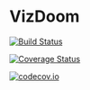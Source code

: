 # VizDoom

[![Build Status](https://travis-ci.org/JuliaReinforcementLearning/VizDoom.jl.svg?branch=master)](https://travis-ci.org/JuliaReinforcementLearning/VizDoom.jl)

[![Coverage Status](https://coveralls.io/repos/JuliaReinforcementLearning/VizDoom.jl/badge.svg?branch=master&service=github)](https://coveralls.io/github/JuliaReinforcementLearning/VizDoom.jl?branch=master)

[![codecov.io](http://codecov.io/github/JuliaReinforcementLearning/VizDoom.jl/coverage.svg?branch=master)](http://codecov.io/github/JuliaReinforcementLearning/VizDoom.jl?branch=master)
